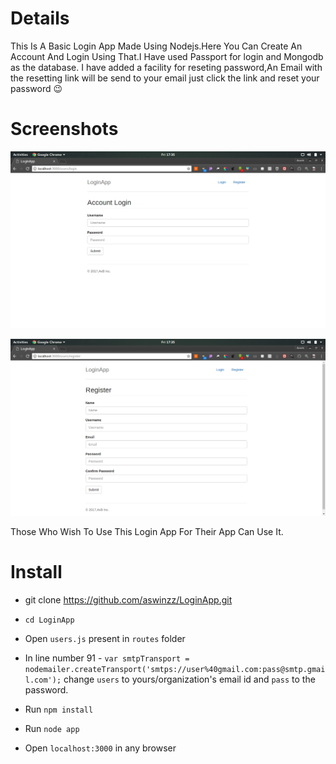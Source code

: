 # Details
This Is A Basic Login App Made Using Nodejs.Here You Can Create An Account And Login Using That.I Have used Passport for login and Mongodb as the database.
I have added a facility for reseting password,An Email with the resetting link will be send to your email just click the link and reset your password :wink:



# Screenshots
![scr1](https://github.com/aswinzz/LoginApp/blob/master/scr1.png?raw=true)

![scr2](https://github.com/aswinzz/LoginApp/blob/master/scr2.png?raw=true)


 Those Who Wish To Use This Login App For Their App Can Use It.


# Install

* git clone https://github.com/aswinzz/LoginApp.git

* `cd LoginApp`

* Open `users.js` present in `routes` folder

* In line number 91 - `var smtpTransport = nodemailer.createTransport('smtps://user%40gmail.com:pass@smtp.gmail.com');` change `users` to yours/organization's email id and `pass` to the password.

* Run `npm install`

* Run `node app`

* Open `localhost:3000` in any browser

 
